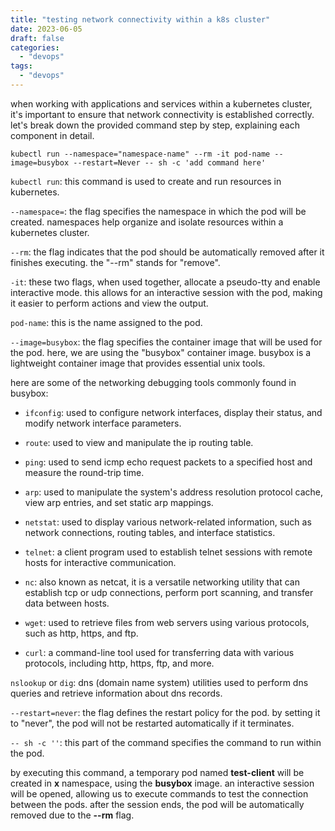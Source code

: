 ```yaml
---
title: "testing network connectivity within a k8s cluster"
date: 2023-06-05
draft: false
categories:
  - "devops"
tags:
  - "devops"
---
```



when working with applications and services within a kubernetes cluster, it's important to ensure that network connectivity is established correctly. let's break down the provided command step by step, explaining each component in detail.

```
kubectl run --namespace="namespace-name" --rm -it pod-name --image=busybox --restart=Never -- sh -c 'add command here'
```

`kubectl run`: this command is used to create and run resources in kubernetes.

`--namespace=`: the flag specifies the namespace in which the pod will be created. namespaces help organize and isolate resources within a kubernetes cluster.

`--rm`: the flag indicates that the pod should be automatically removed after it finishes executing. the "--rm" stands for "remove".

`-it`: these two flags, when used together, allocate a pseudo-tty and enable interactive mode. this allows for an interactive session with the pod, making it easier to perform actions and view the output.

`pod-name`: this is the name assigned to the pod.

`--image=busybox`: the flag specifies the container image that will be used for the pod. here, we are using the "busybox" container image. busybox is a lightweight container image that provides essential unix tools.

here are some of the networking debugging tools commonly found in busybox:

* `ifconfig`: used to configure network interfaces, display their status, and modify network interface parameters.

* `route`: used to view and manipulate the ip routing table.

* `ping`: used to send icmp echo request packets to a specified host and measure the round-trip time.

* `arp`: used to manipulate the system's address resolution protocol cache, view arp entries, and set static arp mappings.

* `netstat`: used to display various network-related information, such as network connections, routing tables, and interface statistics.

* `telnet`: a client program used to establish telnet sessions with remote hosts for interactive communication.

* `nc`: also known as netcat, it is a versatile networking utility that can establish tcp or udp connections, perform port scanning, and transfer data between hosts.

* `wget`: used to retrieve files from web servers using various protocols, such as http, https, and ftp.
  
* `curl`: a command-line tool used for transferring data with various protocols, including http, https, ftp, and more.
  
`nslookup` or `dig`: dns (domain name system) utilities used to perform dns queries and retrieve information about dns records.

`--restart=never`: the flag defines the restart policy for the pod. by setting it to "never", the pod will not be restarted automatically if it terminates.

`-- sh -c ''`: this part of the command specifies the command to run within the pod.

by executing this command, a temporary pod named **test-client** will be created in **x** namespace, using the **busybox** image. an interactive session will be opened, allowing us to execute commands to test the connection between the pods. after the session ends, the pod will be automatically removed due to the **--rm** flag.
